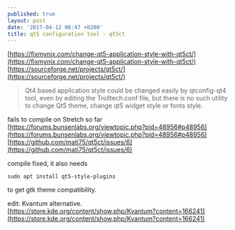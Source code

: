```yaml
---
published: true
layout: post
date: '2017-04-12 08:47 +0200'
title: qt5 configuration tool - qt5ct
---
```

[https://fixmynix.com/change-qt5-application-style-with-qt5ct/](https://fixmynix.com/change-qt5-application-style-with-qt5ct/)  
[https://sourceforge.net/projects/qt5ct/](https://sourceforge.net/projects/qt5ct/)

> Qt4 based application style could be changed easily by qtconfig-qt4 tool, even by editing the Trolltech.conf file, but there is no such utility to change Qt5 theme, change qt5 widget style or fonts style.

fails to compile on Stretch so far  
[https://forums.bunsenlabs.org/viewtopic.php?pid=48956#p48956](https://forums.bunsenlabs.org/viewtopic.php?pid=48956#p48956)  
[https://github.com/mati75/qt5ct/issues/6](https://github.com/mati75/qt5ct/issues/6)

compile fixed, it also needs 

    sudo apt install qt5-style-plugins
    
to get gtk theme compatibility.

edit: Kvantum alternative.  
[https://store.kde.org/content/show.php/Kvantum?content=166241](https://store.kde.org/content/show.php/Kvantum?content=166241)